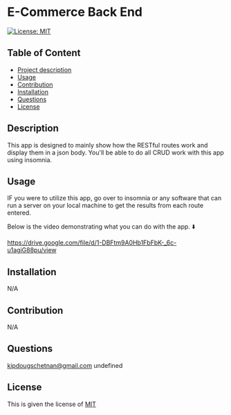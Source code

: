 
  # E-Commerce Back End

  [![License: MIT](https://img.shields.io/badge/License-MIT-yellow.svg)](https://opensource.org/licenses/MIT)

  ## Table of Content
  - [Project description](#Description)
  - [Usage](#Usage)
  - [Contribution](#Contribution)
  - [Installation](#Installation)
  - [Questions](#Questions)
  - [License](#License)

  ## Description
  This app is designed to mainly show how the RESTful routes work and display them in a json body. You'll be able to do all CRUD work with this app using insomnia.

  ## Usage
  IF you were to utilize this app, go over to insomnia or any software that can run a server on your local machine to get the results from each route entered.

  Below is the video demonstrating what you can do with the app. ⬇️
  
  https://drive.google.com/file/d/1-DBFtm9A0Hb1FbFbK-_6c-u1agjG88pu/view

  ## Installation
  N/A

  ## Contribution
  N/A

  ## Questions
  kipdougschetnan@gmail.com
  undefined

  ## License
  This is given the license of [MIT](https://choosealicense.com/licenses/mit/)

